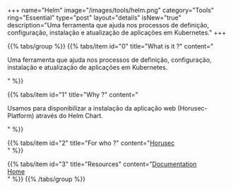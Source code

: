 +++
name="Helm"
image="/images/tools/helm.png"
category="Tools"
ring="Essential"
type="post"
layout="details"
isNew="true"
description="Uma ferramenta que ajuda nos processos de definição, configuração, instalação e atualização de aplicações em Kubernetes."
+++

{{% tabs/group %}}
  {{% tabs/item id="0" title="What is it ?" content="<p>Uma ferramenta que ajuda nos processos de definição, configuração, instalação e atualização de aplicações em Kubernetes.</p>" %}}
  
  {{% tabs/item id="1" title="Why ?" content="<p>Usamos para disponibilizar a instalação da aplicação web (Horusec-Platform) através do Helm Chart.</p>" %}}
  
  {{% tabs/item id="2" title="For who ?" content="<a href='https://horusec.io/site/'>Horusec</a><br />" %}}

   {{% tabs/item id="3" title="Resources" content="<a href='https://helm.sh/docs/intro/'>Documentation</a><br /><a href='https://helm.sh/'>Home</a><br />" %}}
{{% /tabs/group %}}